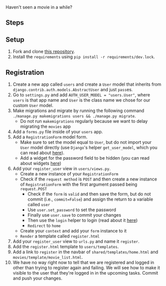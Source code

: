 Haven't seen a movie in a while?

## Steps

## Setup

1. Fork and clone [this repository](https://github.com/malthunayan/TASK-Django-M12-Authentication-and-Permissions-II).
2. Install the `requirements` using `pip install -r requirements/dev.lock`.

## Registration

1. Create a new app called `users` and create a `User` model that inherits from `django.contrib.auth.models.AbstractUser` and just `pass`es.
2. Go to `settings.py` and add `AUTH_USER_MODEL = "users.User"`, where `users` is that app name and `User` is the class name we chose for our custom `User` model.
3. Make migrations and migrate by running the following command `./manage.py makemigrations users && ./manage.py migrate`.
   - Do not run `makemigrations` regularly because we want to delay migrating the `movies` app
4. Add a `forms.py` file inside of your `users` app.
5. Add a `RegistrationForm` model form.
   - Make sure to set the model equal to `User`, but do not import your `User` model directly (use `Django`'s helper `get_user_model`, which you can read about [here](https://docs.djangoproject.com/en/4.0/topics/auth/customizing/#referencing-the-user-model)).
   - Add a widget for the password field to be hidden (you can read about widgets [here](https://docs.djangoproject.com/en/4.0/ref/forms/widgets/))
6. Add your `register_user` view in `users/views.py`.
   - Create a new instance of your `RegistrationForm`
   - Check if the `request method` is `POST` and then create a new instance of `RegistrationForm` with the first argument passed being `request.POST`
     - Check if the `form` is `valid` and then save the form, but do not commit (i.e., `commit=False`) and assign the return to a variable called `user`
     - Use `user.set_password` to set the password
     - Finally use `user.save` to commit your changes
     - Then use the `login` helper to login (read about it [here](https://docs.djangoproject.com/en/4.0/topics/auth/default/#how-to-log-a-user-in))
     - `Redirect` to `home`
   - Create your `context` and add your `form` instance to it
   - `Render` a template called `register.html`
7. Add your `register_user` view to `urls.py` and name it `register`.
8. Add the `register.html` template to `users/templates`.
9. Add a link to `register` in the navbar of `shared/templates/home.html` and `movies/template/movie_list.html`.
10. We have no way right now to tell that we are registered and logged in other than trying to register again and failing. We will see how to make it visible to the user that they're logged in in the upcoming tasks. Commit and push your changes.
